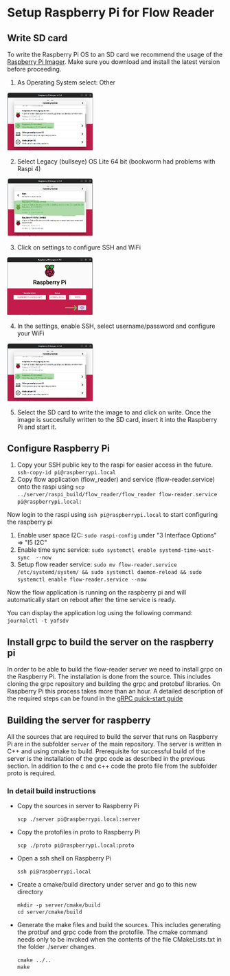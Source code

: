 # Setup Raspberry Pi for Flow Reader

## Write SD card

To write the Raspberry Pi OS to an SD card we recommend the usage of the
[Raspberry Pi Imager](https://www.raspberrypi.com/software/). Make sure
you download and install the latest version before proceeding.

1. As Operating System select: Other

<img src="images/Raspi-Image-OS-Other.png" width="200px">

2. Select Legacy (bullseye) OS Lite 64 bit (bookworm had problems with Raspi 4)

<img src="images/Raspi-Imager-Os-Lite.png" width="200px">

3. Click on settings to configure SSH and WiFi

<img src="images/Raspi-Imager-Settings.png" width="200px">

4. In the settings, enable SSH, select username/password and configure your WiFi

<img src="images/Raspi-Image-OS-Other.png" width="200px">

5. Select the SD card to write the image to and click on write. Once the image is succesfully written
to the SD card, insert it into the Raspberry Pi and start it.

## Configure Raspberry Pi

1. Copy your SSH public key to the raspi for easier access in the future.
```ssh-copy-id pi@raspberrypi.local```
2. Copy flow application (flow_reader) and service (flow-reader.service) onto the raspi using `scp ../server/raspi_build/flow_reader/flow_reader flow-reader.service pi@raspberrypi.local:`

Now login to the raspi using `ssh pi@raspberrypi.local` to start configuring the raspberry pi


1. Enable user space I2C: `sudo raspi-config` under "3 Interface Options" => "I5 I2C"
2. Enable time sync service: `sudo systemctl enable systemd-time-wait-sync  --now`
3. Setup flow reader service: `sudo mv flow-reader.service /etc/systemd/system/ && sudo systemctl daemon-reload && sudo systemctl enable flow-reader.service --now`

Now the flow application is running on the raspberry pi and will automatically
start on reboot after the time service is ready.

You can display the application log using the following command: `journalctl -t yafsdv`

## Install grpc to build the server on the raspberry pi

In order to be able to build the flow-reader server we need to install grpc on the Raspberry Pi.
The installation is done from the source. This includes cloning the grpc repository and building
the grpc and protobuf libraries. On Raspberry Pi this process takes more than an hour.
A detailed description of the required steps can be found in the [gRPC quick-start guide](https://grpc.io/docs/languages/cpp/quickstart/)

## Building the server for raspberry

All the sources that are required to build the server that runs on Raspberry Pi are in the subfolder `server` of the
main repository.
The server is written in C++ and using cmake to build. Prerequisite for successful build of the server is the installation of the grpc code as described in the previous section.
In addition to the c and c++ code the proto file from the subfolder proto is required.

 ### In detail build instructions

-  Copy the sources in server to Raspberry Pi
   ```
   scp ./server pi@raspberrypi.local:server
   ```
- Copy the protofiles in proto to Raspberry Pi
  ```
  scp ./proto pi@raspberrypi.local:proto
  ```
- Open a ssh shell on Raspberry Pi
  ```
  ssh pi@raspberrypi.local
  ```

- Create a cmake/build directory under server and go to this new directory
  ```
  mkdir -p server/cmake/build
  cd server/cmake/build
  ```
- Generate the make files and build the sources. This includes generating the protbuf and grpc code from the protofile.
  The cmake command needs only to be invoked when the contents of the file CMakeLists.txt in the folder ./server 
  changes.
  ```
  cmake ../..
  make
  ```
